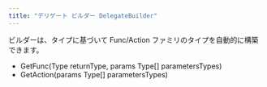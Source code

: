 ```yaml
---
title: "デリゲート ビルダー DelegateBuilder"
---
```


ビルダーは、タイプに基づいて Func/Action ファミリのタイプを自動的に構築できます。

- GetFunc(Type returnType, params Type[] parametersTypes)
- GetAction(params Type[] parametersTypes)

